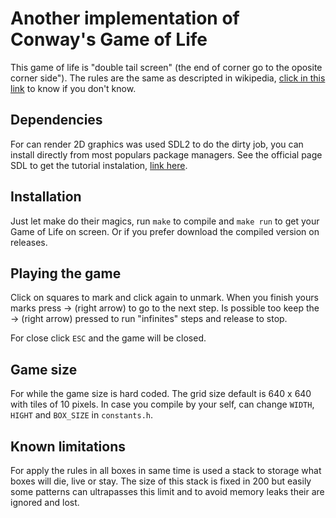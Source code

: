 # Another implementation of Conway's Game of Life

This game of life is "double tail screen" (the end of corner go to the oposite corner side"). The rules are the same as descripted in wikipedia, [click in this link](https://en.wikipedia.org/wiki/Conway%27s_Game_of_Life#Rules) to know if you don't know.

## Dependencies

For can render 2D graphics was used SDL2 to do the dirty job, you can install directly from most populars package managers. See the official page SDL to get the tutorial instalation, [link here](https://wiki.libsdl.org/Installation).

## Installation

Just let make do their magics, run `make` to compile and `make run` to get your Game of Life on screen. Or if you prefer download the compiled version on releases.


## Playing the game

Click on squares to mark and click again to unmark. When you finish yours marks press -> (right arrow) to go to the next step. Is possible too keep the -> (right arrow) pressed to run "infinites" steps and release to stop. 

For close click `ESC` and the game will be closed.


## Game size

For while the game size is hard coded. The grid size default is 640 x 640 with tiles of 10 pixels. In case you compile by your self, can change `WIDTH`, `HIGHT` and `BOX_SIZE` in `constants.h`.


## Known limitations

For apply the rules in all boxes in same time is used a stack to storage what boxes will die, live or stay. The size of this stack is fixed in 200 but easily some patterns can ultrapasses this limit and to avoid memory leaks their are ignored and lost.

